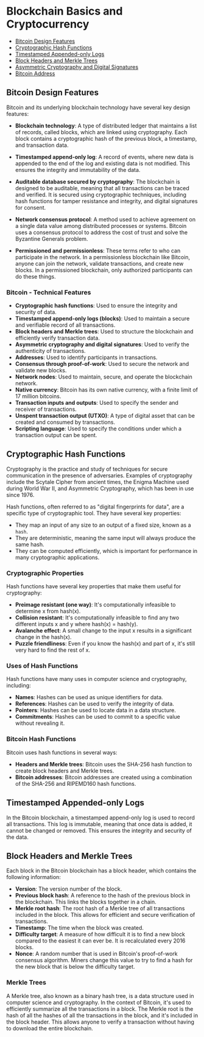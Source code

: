 # Blockchain Basics and Cryptocurrency
- [Bitcoin Design Features](#bitcoin-design-features)
- [Cryptographic Hash Functions](#cryptographic-hash-functions)
- [Timestamped Appended-only Logs](#timestamped-appended-only-logs)
- [Block Headers and Merkle Trees](#block-headers-and-merkle-trees)
- [Asymmetric Cryptography and Digital Signatures](#asymmetric-cryptography-and-digital-signatures)
- [Bitcoin Address](#bitcoin-address)

## Bitcoin Design Features

Bitcoin and its underlying blockchain technology have several key design features:

- **Blockchain technology**: A type of distributed ledger that maintains a list of records, called blocks, which are linked using cryptography. Each block contains a cryptographic hash of the previous block, a timestamp, and transaction data.

- **Timestamped append-only log**: A record of events, where new data is appended to the end of the log and existing data is not modified. This ensures the integrity and immutability of the data.

- **Auditable database secured by cryptography**: The blockchain is designed to be auditable, meaning that all transactions can be traced and verified. It is secured using cryptographic techniques, including hash functions for tamper resistance and integrity, and digital signatures for consent.

- **Network consensus protocol**: A method used to achieve agreement on a single data value among distributed processes or systems. Bitcoin uses a consensus protocol to address the cost of trust and solve the Byzantine Generals problem.

- **Permissioned and permissionless**: These terms refer to who can participate in the network. In a permissionless blockchain like Bitcoin, anyone can join the network, validate transactions, and create new blocks. In a permissioned blockchain, only authorized participants can do these things.

### Bitcoin - Technical Features

- **Cryptographic hash functions**: Used to ensure the integrity and security of data.
- **Timestamped append-only logs (blocks)**: Used to maintain a secure and verifiable record of all transactions.
- **Block headers and Merkle trees**: Used to structure the blockchain and efficiently verify transaction data.
- **Asymmetric cryptography and digital signatures**: Used to verify the authenticity of transactions.
- **Addresses**: Used to identify participants in transactions.
- **Consensus through proof-of-work**: Used to secure the network and validate new blocks.
- **Network nodes**: Used to maintain, secure, and operate the blockchain network.
- **Native currency**: Bitcoin has its own native currency, with a finite limit of 17 million bitcoins.
- **Transaction inputs and outputs**: Used to specify the sender and receiver of transactions.
- **Unspent transaction output (UTXO)**: A type of digital asset that can be created and consumed by transactions.
- **Scripting language**: Used to specify the conditions under which a transaction output can be spent.

## Cryptographic Hash Functions 

Cryptography is the practice and study of techniques for secure communication in the presence of adversaries. Examples of cryptography include the Scytale Cipher from ancient times, the Enigma Machine used during World War II, and Asymmetric Cryptography, which has been in use since 1976.

Hash functions, often referred to as "digital fingerprints for data", are a specific type of cryptographic tool. They have several key properties:

- They map an input of any size to an output of a fixed size, known as a `hash`.
- They are deterministic, meaning the same input will always produce the same hash.
- They can be computed efficiently, which is important for performance in many cryptographic applications.

### Cryptographic Properties

Hash functions have several key properties that make them useful for cryptography:

- **Preimage resistant (one way)**: It's computationally infeasible to determine x from hash(x).
- **Collision resistant**: It's computationally infeasible to find any two different inputs x and y where hash(x) = hash(y).
- **Avalanche effect**: A small change to the input x results in a significant change in the hash(x).
- **Puzzle friendliness**: Even if you know the hash(x) and part of x, it's still very hard to find the rest of x.

### Uses of Hash Functions

Hash functions have many uses in computer science and cryptography, including:

- **Names**: Hashes can be used as unique identifiers for data.
- **References**: Hashes can be used to verify the integrity of data.
- **Pointers**: Hashes can be used to locate data in a data structure.
- **Commitments**: Hashes can be used to commit to a specific value without revealing it.

### Bitcoin Hash Functions

Bitcoin uses hash functions in several ways:

- **Headers and Merkle trees**: Bitcoin uses the SHA-256 hash function to create block headers and Merkle trees.
- **Bitcoin addresses**: Bitcoin addresses are created using a combination of the SHA-256 and RIPEMD160 hash functions.

## Timestamped Appended-only Logs

In the Bitcoin blockchain, a timestamped append-only log is used to record all transactions. This log is immutable, meaning that once data is added, it cannot be changed or removed. This ensures the integrity and security of the data.
## Block Headers and Merkle Trees

Each block in the Bitcoin blockchain has a block header, which contains the following information:

- **Version**: The version number of the block.
- **Previous block hash**: A reference to the hash of the previous block in the blockchain. This links the blocks together in a chain.
- **Merkle root hash**: The root hash of a Merkle tree of all transactions included in the block. This allows for efficient and secure verification of transactions.
- **Timestamp**: The time when the block was created.
- **Difficulty target**: A measure of how difficult it is to find a new block compared to the easiest it can ever be. It is recalculated every 2016 blocks.
- **Nonce**: A random number that is used in Bitcoin's proof-of-work consensus algorithm. Miners change this value to try to find a hash for the new block that is below the difficulty target.

### Merkle Trees

A Merkle tree, also known as a binary hash tree, is a data structure used in computer science and cryptography. In the context of Bitcoin, it's used to efficiently summarize all the transactions in a block. The Merkle root is the hash of all the hashes of all the transactions in the block, and it's included in the block header. This allows anyone to verify a transaction without having to download the entire blockchain.
